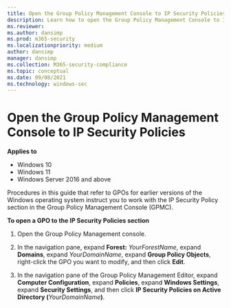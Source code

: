 ```yaml
---
title: Open the Group Policy Management Console to IP Security Policies (Windows)
description: Learn how to open the Group Policy Management Console to IP Security Policies to configure GPOs for earlier versions of the Windows operating system.
ms.reviewer: 
ms.author: dansimp
ms.prod: m365-security
ms.localizationpriority: medium
author: dansimp
manager: dansimp
ms.collection: M365-security-compliance
ms.topic: conceptual
ms.date: 09/08/2021
ms.technology: windows-sec
---
```


# Open the Group Policy Management Console to IP Security Policies

**Applies to**
-   Windows 10
-   Windows 11
-   Windows Server 2016 and above

Procedures in this guide that refer to GPOs for earlier versions of the Windows operating system instruct you to work with the IP Security Policy section in the Group Policy Management Console (GPMC).

**To open a GPO to the IP Security Policies section**

1. Open the Group Policy Management console.

2. In the navigation pane, expand **Forest:** *YourForestName*, expand **Domains**, expand *YourDomainName*, expand **Group Policy Objects**, right-click the GPO you want to modify, and then click **Edit**.

3. In the navigation pane of the Group Policy Management Editor, expand **Computer Configuration**, expand **Policies**, expand **Windows Settings**, expand **Security Settings**, and then click **IP Security Policies on Active Directory (**<em>YourDomainName</em>**)**.
